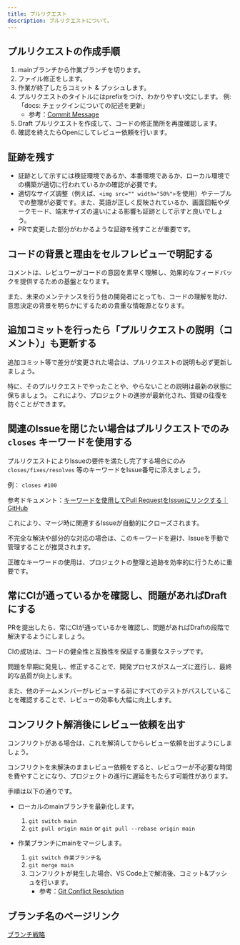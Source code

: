 ```yaml
---
title: プルリクエスト
description: プルリクエストについて。
---
```


## プルリクエストの作成手順

1. mainブランチから作業ブランチを切ります。
1. ファイル修正をします。
1. 作業が終了したらコミット & プッシュします。
1. プルリクエストのタイトルにはprefixをつけ、わかりやすい文にします。
例: 「docs: チェックインについての記述を更新」
   - 参考：[Commit Message](/engineering/git)
1. Draft プルリクエストを作成して、コードの修正箇所を再度確認します。
1. 確認を終えたらOpenにしてレビュー依頼を行います。

## 証跡を残す

- 証跡として示すには検証環境であるか、本番環境であるか、ローカル環境での構築が適切に行われているかの確認が必要です。
- 適切なサイズ調整（例えば、`<img src="" width="50%">`を使用）やテーブルでの整理が必要です。また、英語が正しく反映されているか、画面回転やダークモード、端末サイズの違いによる影響も証跡として示すと良いでしょう。
- PRで変更した部分がわかるような証跡を残すことが重要です。

## コードの背景と理由をセルフレビューで明記する

コメントは、レビュワーがコードの意図を素早く理解し、効果的なフィードバックを提供するための基盤となります。

また、未来のメンテナンスを行う他の開発者にとっても、コードの理解を助け、意思決定の背景を明らかにするための貴重な情報源となります。

## 追加コミットを行ったら「プルリクエストの説明（コメント）」も更新する

追加コミット等で差分が変更された場合は、プルリクエストの説明も必ず更新しましょう。

特に、そのプルリクエストでやったことや、やらないことの説明は最新の状態に保ちましょう。
これにより、プロジェクトの進捗が最新化され、質疑の往復を防ぐことができます。

## 関連のIssueを閉じたい場合はプルリクエストでのみ `closes` キーワードを使用する

プルリクエストによりIssueの要件を満たし完了する場合にのみ `closes/fixes/resolves` 等のキーワードをIssue番号に添えましょう。

例： `closes #100`

参考ドキュメント：[キーワードを使用してPull RequestをIssueにリンクする｜GitHub](https://docs.github.com/ja/issues/tracking-your-work-with-issues/linking-a-pull-request-to-an-issue#linking-a-pull-request-to-an-issue-using-a-keyword)

これにより、マージ時に関連するIssueが自動的にクローズされます。

不完全な解決や部分的な対応の場合は、このキーワードを避け、Issueを手動で管理することが推奨されます。

正確なキーワードの使用は、プロジェクトの整理と追跡を効率的に行うために重要です。

## 常にCIが通っているかを確認し、問題があればDraftにする

PRを提出したら、常にCIが通っているかを確認し、問題があればDraftの段階で解決するようにしましょう。

CIの成功は、コードの健全性と互換性を保証する重要なステップです。

問題を早期に発見し、修正することで、開発プロセスがスムーズに進行し、最終的な品質が向上します。

また、他のチームメンバーがレビューする前にすべてのテストがパスしていることを確認することで、レビューの効率も大幅に向上します。

## コンフリクト解消後にレビュー依頼を出す

コンフリクトがある場合は、これを解消してからレビュー依頼を出すようにしましょう。

コンフリクトを未解決のままレビュー依頼をすると、レビュワーが不必要な時間を費やすことになり、プロジェクトの進行に遅延をもたらす可能性があります。

手順は以下の通りです。

- ローカルのmainブランチを最新化します。

  1. `git switch main`
  1. `git pull origin main` or `git pull --rebase origin main`

- 作業ブランチにmainをマージします。

  1. `git switch 作業ブランチ名`
  1. `git merge main`
  1. コンフリクトが発生した場合、VS Code上で解消後、コミット&プッシュを行います。
      - 参考：[Git Conflict Resolution](https://qiita.com/crarrry/items/c5964512e21e383b73da)

## ブランチ名のページリンク

[ブランチ戦略](/engineering/branch-strategy.md)
